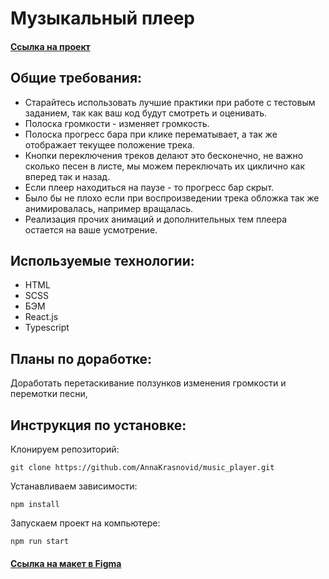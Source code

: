 # Музыкальный плеер 

#### [Ссылка на проект](https://annakrasnovid.github.io/music_player/)

## Общие требования:

* Старайтесь использовать лучшие практики при работе с тестовым заданием, так как ваш код будут смотреть и оценивать.
* Полоска громкости - изменяет громкость.
* Полоска прогресс бара при клике перематывает, а так же отображает текущее положение трека.
* Кнопки переключения треков делают это бесконечно, не важно сколько песен в листе, мы можем переключать их циклично как вперед так и назад.
* Если плеер находиться на паузе - то прогресс бар скрыт.
* Было бы не плохо если при воспроизведении трека обложка так же анимировалась, например вращалась.
* Реализация прочих анимаций и дополнительных тем плеера остается на ваше усмотрение.

## Используемые технологии: 
* HTML
* SCSS
* БЭМ
* React.js
* Typescript

## Планы по доработке:
Доработать перетаскивание ползунков изменения громкости и перемотки песни,

## Инструкция по установке:
Клонируем репозиторий:
```
git clone https://github.com/AnnaKrasnovid/music_player.git
```
Устанавливаем зависимости:
```
npm install
```
Запускаем проект на компьютере:
```
npm run start
```

#### [Ссылка на макет в Figma]( https://www.figma.com/file/pRmrqqLIEYcdRASX0OYD7Q/Test-Task-Template?type=design&node-id=0%3A1&mode=design&t=8TRB50u48X7FN0di-1)